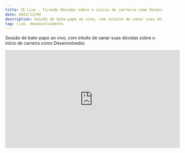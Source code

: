 ```yaml
---
title: 📺 Live - Tirando dúvidas sobre o início de carreira como Desenvolvedor! 
date: 2022/11/04
description: Sessão de bate-papo ao vivo, com intuito de sanar suas dúvidas sobre o início de carreira como Desenvolvedor.
tag: live, desenvolvimento
---
```


Sessão de bate-papo ao vivo, com intuito de sanar suas dúvidas sobre o início de carreira como Desenvolvedor.

<Bleed>
<iframe width="560" height="315" src="https://www.youtube.com/embed/_roQviwNh9M?si=RqaJe1bouWptDMNC&amp;controls=0" title="YouTube video player" frameborder="0" allow="accelerometer; autoplay; clipboard-write; encrypted-media; gyroscope; picture-in-picture; web-share" allowfullscreen></iframe>
</Bleed>
